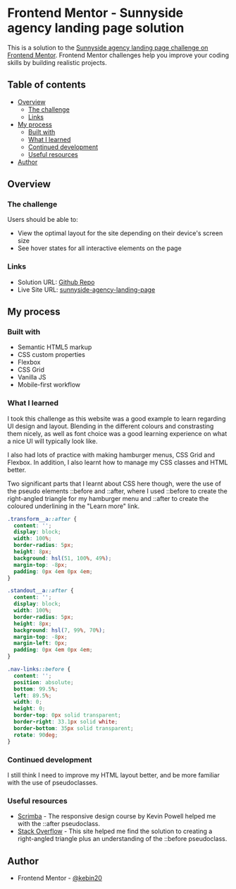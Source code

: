 # Frontend Mentor - Sunnyside agency landing page solution

This is a solution to the [Sunnyside agency landing page challenge on Frontend Mentor](https://www.frontendmentor.io/challenges/sunnyside-agency-landing-page-7yVs3B6ef). Frontend Mentor challenges help you improve your coding skills by building realistic projects.

## Table of contents

- [Overview](#overview)
  - [The challenge](#the-challenge)
  - [Links](#links)
- [My process](#my-process)
  - [Built with](#built-with)
  - [What I learned](#what-i-learned)
  - [Continued development](#continued-development)
  - [Useful resources](#useful-resources)
- [Author](#author)

## Overview

### The challenge

Users should be able to:

- View the optimal layout for the site depending on their device's screen size
- See hover states for all interactive elements on the page

### Links

- Solution URL: [Github Repo](https://github.com/kebin20/sunnyside-agency-landing-page)
- Live Site URL: [sunnyside-agency-landing-page](https://kebin20.github.io/sunnyside-agency-landing-page/)

## My process

### Built with

- Semantic HTML5 markup
- CSS custom properties
- Flexbox
- CSS Grid
- Vanilla JS
- Mobile-first workflow

### What I learned

I took this challenge as this website was a good example to learn regarding UI design and layout. Blending in the different colours and constrasting them nicely, as well as font choice was a good learning experience on what a nice UI will typically look like.

I also had lots of practice with making hamburger menus, CSS Grid and Flexbox. In addition, I also learnt how to manage my CSS classes and HTML better.

Two significant parts that I learnt about CSS here though, were the use of the pseudo elements ::before and ::after, where I used ::before to create the right-angled triangle for my hamburger menu and ::after to create the coloured underlining in the "Learn more" link.

```css
.transform__a::after {
  content: '';
  display: block;
  width: 100%;
  border-radius: 5px;
  height: 8px;
  background: hsl(51, 100%, 49%);
  margin-top: -8px;
  padding: 0px 4em 0px 4em;
}

.standout__a::after {
  content: '';
  display: block;
  width: 100%;
  border-radius: 5px;
  height: 8px;
  background: hsl(7, 99%, 70%);
  margin-top: -8px;
  margin-left: 0px;
  padding: 0px 4em 0px 4em;
}

.nav-links::before {
  content: '';
  position: absolute;
  bottom: 99.5%;
  left: 89.5%;
  width: 0;
  height: 0;
  border-top: 0px solid transparent;
  border-right: 33.1px solid white;
  border-bottom: 35px solid transparent;
  rotate: 90deg;
}
```

### Continued development

I still think I need to improve my HTML layout better, and be more familiar with the use of pseudoclasses.

### Useful resources

- [Scrimba](https://www.scrimba.com) - The responsive design course by Kevin Powell helped me with the ::after pseudoclass.
- [Stack Overflow](https://www.stackoverflow.com) - This site helped me find the solution to creating a right-angled triangle plus an understanding of the ::before pseudoclass.

## Author

- Frontend Mentor - [@kebin20](https://www.frontendmentor.io/profile/kebin20)
